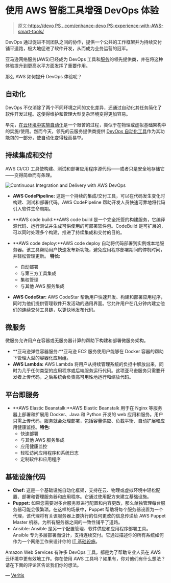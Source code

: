 # 使用 AWS 智能工具增强 DevOps 体验

> 原文:[https://devo PS . com/enhance-devo PS-experience-with-AWS-smart-tools/](https://devops.com/enhance-devops-experience-with-aws-smart-tools/)

DevOps 通过促进不同团队之间的协作，提供一个公共的工作框架并为持续交付铺平道路，极大地促进了软件开发，从而成为业务运营的冠军。

亚马逊网络服务(AWS)已经成为 DevOps 工具和[服务](https://www.veritis.com/solutions/devops/)的领先提供商，并在将这种体验提升到更高水平方面发挥了重要作用。

那么 AWS 如何提升 DevOps 体验呢？

## **自动化** 

DevOps 不仅消除了两个不同环境之间的文化差异，还通过自动化其任务简化了软件开发过程。这使得维护和管理大型复杂环境变得更加容易。

早先，[在云环境中实施自动化](https://www.veritis.com/solutions/devops/automation-services/)是一个艰苦的过程，类似于在物理或虚拟基础架构中的实施/使用。然而今天，领先的云服务提供商提供 [DevOps 自动化工具](https://www.veritis.com/solutions/devops/made-easier-with-devops-tools/)作为其功能包的一部分，使自动化变得轻而易举。

## **持续集成和交付**

AWS CI/CD 工具使构建、测试和部署应用程序源代码——或者只是安全地存储它——变得简单而有条理。

![Continuous Integration and Delivery with AWS DevOps](../Images/065b4a98678323d67e8e2f0dd73da2ee.png "Continuous Integration and Delivery with AWS DevOps")

*   **AWS CodePipeline:** 这是一个持续的集成/交付工具，可以在代码发生变化时构建、测试和部署代码。AWS CodePipeline 帮助开发人员快速可靠地将代码引入软件生命周期。
*   **AWS code build:**AWS code build 是一个完全托管的构建服务，它编译源代码、运行测试并生成可供使用的可部署软件包。CodeBuild 是可扩展的，可以同时处理多个构建，推进了持续集成和交付的目的。
*   **AWS code deploy:**AWS code deploy 自动将代码部署到实例或本地服务器。该工具帮助用户快速发布新功能，避免应用程序部署期间的停机时间，并轻松管理更新。
     **特长:**
    *   自动部署
    *   与第三方工具集成
    *   集权管理
    *   与其他 AWS 服务集成

*   **AWS CodeStar:** AWS CodeStar 帮助用户快速开发、构建和部署应用程序，同时为他们提供管理软件开发活动的通用界面。它允许用户在几分钟内建立他们的连续交付工具链，以更快地发布代码。

## **微服务**

微服务允许用户在容器或无服务器计算的帮助下构建和部署微服务架构。

*   **亚马逊弹性容器服务:**亚马逊 EC2 服务使用户能够在 Docker 容器的帮助下管理大型的容器化应用组。
*   **AWS Lambda:** AWS Lambda 将用户从持续管理系统的负担中解放出来，同时为几乎任何类型的应用程序或后端服务运行代码。这项亚马逊服务只需要开发者上传代码，之后系统会负责高可用性地运行和缩放代码。

## **平台即服务**

*   **AWS Elastic Beanstalk:**AWS Elastic Beanstalk 用于在 Nginx 等服务器上部署和扩展用 Docker、Java 和 Python 开发的 web 应用和服务。用户只需上传代码，服务就会处理部署，包括容量供应、负载平衡、自动扩展和应用健康监控。**特色**:
    *   快速部署
    *   与其他 AWS 服务集成
    *   应用健康监控
    *   轻松访问应用程序和系统日志
    *   定制软件和应用程序

## **基础设施代码**

*   **Chef:** 这是一个基础设施自动化框架，支持在云、物理或虚拟环境中轻松配置、部署和管理服务器和应用程序。它通过使用配方来建立基础设施。
*   **Puppet:** 如果您需要对多台服务器进行配置和内容更改，那么单独管理每台服务器可能会很繁琐。在这样的场景中，Puppet 帮助将每个服务器设置为一个代理，该代理将有关该服务器上要执行的任何更改的信息传递给 AWS Puppet Master 机器，为所有服务器之间的一致性铺平了道路。
*   Ansible: Ansible 是另一个配置管理、软件供应和应用程序部署工具。Ansible 专为多层部署而设计，支持连续交付。它通过描述你的所有系统如何作为一个网络工作来设计你的 [IT 基础设施](https://www.veritis.com/solutions/it-infrastructure-services/)。

Amazon Web Services 有许多 DevOps 工具，都是为了帮助专业人员在 AWS 云环境中更有效地工作。你在使用 AWS 工具吗？如果有，你对他们有什么想法？请在下面的评论区告诉我们你的想法。

— [Veritis](https://devops.com/author/veritisgroup/)